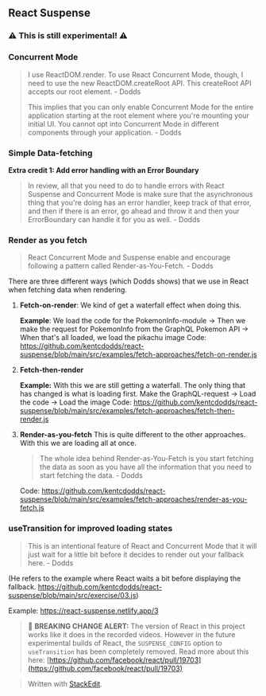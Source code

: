 ## React Suspense

### ⚠ This is still experimental! ⚠ 

### Concurrent Mode

> I use ReactDOM.render. To use React Concurrent Mode, though, I need to use the new ReactDOM.createRoot API. This createRoot API accepts our root element. - Dodds
> 
> This implies that you can only enable Concurrent Mode for the entire application starting at the root element where you're mounting your initial UI. You cannot opt into Concurrent Mode in different components through your application. - Dodds

### Simple Data-fetching

**Extra credit 1: Add error handling with an Error Boundary**
>In review, all that you need to do to handle errors with React Suspense and Concurrent Mode is make sure that the asynchronous thing that you're doing has an error handler, keep track of that error, and then if there is an error, go ahead and throw it and then your ErrorBoundary can handle it for you as well. - Dodds

### Render as you fetch

>React Concurrent Mode and Suspense enable and encourage following a pattern called Render-as-You-Fetch. - Dodds

There are three different ways (which Dodds shows) that we use in React when fetching data when rendering.

1. **Fetch-on-render**: We kind of get a waterfall effect when doing this. 

	**Example**:
	We load the code for the PokemonInfo-module -> Then we make the request for PokemonInfo from the GraphQL Pokemon API -> When that's all loaded, we load the pikachu image
	Code: https://github.com/kentcdodds/react-suspense/blob/main/src/examples/fetch-approaches/fetch-on-render.js
	
2. **Fetch-then-render**

	**Example:** 
With this we are still getting a waterfall. The only thing that has changed is what is loading first.
Make the GraphQL-request -> Load the code -> Load the image
	Code: https://github.com/kentcdodds/react-suspense/blob/main/src/examples/fetch-approaches/fetch-then-render.js

3. **Render-as-you-fetch**
This is quite different to the other approaches. With this we are loading all at once.
	> The whole idea behind Render-as-You-Fetch is you start fetching the data as soon as you have all the information that you need to start fetching the data. - Dodds

	Code: https://github.com/kentcdodds/react-suspense/blob/main/src/examples/fetch-approaches/render-as-you-fetch.js


### useTransition for improved loading states

>This is an intentional feature of React and Concurrent Mode that it will just wait for a little bit before it decides to render out your fallback here. - Dodds
>
(He refers to the example where React waits a bit before displaying the fallback. https://github.com/kentcdodds/react-suspense/blob/main/src/exercise/03.js)

Example: https://react-suspense.netlify.app/3

>📣 **BREAKING CHANGE ALERT:** The version of React in this project works like it does in the recorded videos. However in the future experimental builds of React, the `SUSPENSE_CONFIG` option to `useTransition` has been completely removed. Read more about this here: [https://github.com/facebook/react/pull/19703](https://github.com/facebook/react/pull/19703)






> Written with [StackEdit](https://stackedit.io/).
<!--stackedit_data:
eyJoaXN0b3J5IjpbLTY3NDg4NDY4OCwtMTcwNDY2MDUwNCw2OT
UzNDE3NDUsLTIzMzYxNTY4LC0xODkxMDM4NjcwLDIwMDI3MDM2
OTYsNTc1NzM2NzkyLDIyNjAwODA0NSwtMTYxMTA4MDk4OSwtOD
I1NTExNTgzXX0=
-->